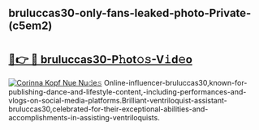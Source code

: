 ## bruluccas30-only-fans​-leaked-photo​-Private-(c5em2)


# <h2><a href="https://mediaupload.pro?title=bruluccas30&ref=git">🔗👉 🔴 bruluccas30-P𝚑ot𝚘𝚜-V𝚒d𝚎o</a></h2>

[![Corinna Kopf Nue Nu𝚍e𝚜](https://i.imgur.com/0qMVB7G.gif)](https://mediaupload.pro?title=bruluccas30&ref=git)
Online-influencer-bruluccas30,known-for-publishing-dance-and-lifestyle-content,-including-performances-and-vlogs-on-social-media-platforms.Brilliant-ventriloquist-assistant-bruluccas30,celebrated-for-their-exceptional-abilities-and-accomplishments-in-assisting-ventriloquists.  